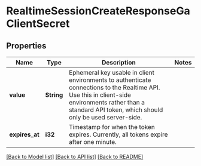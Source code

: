 # RealtimeSessionCreateResponseGaClientSecret

## Properties

Name | Type | Description | Notes
------------ | ------------- | ------------- | -------------
**value** | **String** | Ephemeral key usable in client environments to authenticate connections to the Realtime API. Use this in client-side environments rather than a standard API token, which should only be used server-side.  | 
**expires_at** | **i32** | Timestamp for when the token expires. Currently, all tokens expire after one minute.  | 

[[Back to Model list]](../README.md#documentation-for-models) [[Back to API list]](../README.md#documentation-for-api-endpoints) [[Back to README]](../README.md)


